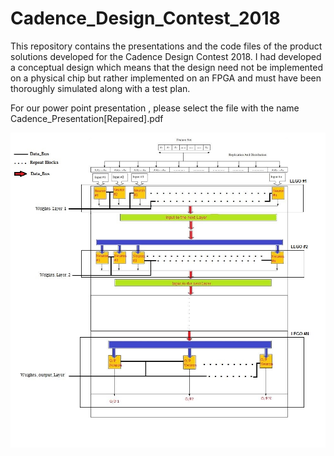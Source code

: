# Cadence_Design_Contest_2018
This repository contains the presentations and the code files of the product solutions developed for the Cadence Design Contest 2018. 
I had developed a conceptual design which means that the design need not be implemented on a physical chip but rather implemented on an 
FPGA and must have been thoroughly simulated along with a test plan.

For our power point presentation , please select the file with the name Cadence_Presentation[Repaired].pdf

![image description](HNN_architecture.jpg)

